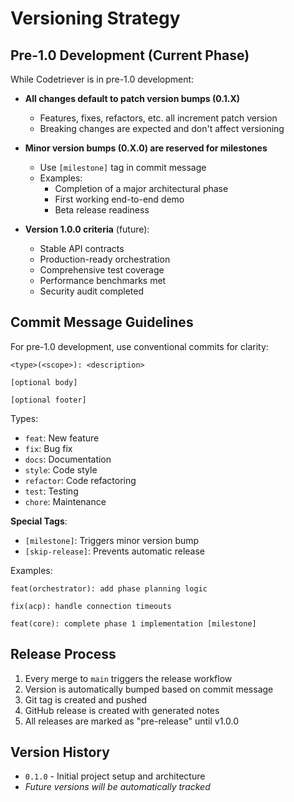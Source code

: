 # Versioning Strategy

## Pre-1.0 Development (Current Phase)

While Codetriever is in pre-1.0 development:

- **All changes default to patch version bumps (0.1.X)**
  - Features, fixes, refactors, etc. all increment patch version
  - Breaking changes are expected and don't affect versioning

- **Minor version bumps (0.X.0) are reserved for milestones**
  - Use `[milestone]` tag in commit message
  - Examples:
    - Completion of a major architectural phase
    - First working end-to-end demo
    - Beta release readiness

- **Version 1.0.0 criteria** (future):
  - Stable API contracts
  - Production-ready orchestration
  - Comprehensive test coverage
  - Performance benchmarks met
  - Security audit completed

## Commit Message Guidelines

For pre-1.0 development, use conventional commits for clarity:

```
<type>(<scope>): <description>

[optional body]

[optional footer]
```

Types:
- `feat`: New feature
- `fix`: Bug fix
- `docs`: Documentation
- `style`: Code style
- `refactor`: Code refactoring
- `test`: Testing
- `chore`: Maintenance

**Special Tags**:
- `[milestone]`: Triggers minor version bump
- `[skip-release]`: Prevents automatic release

Examples:
```
feat(orchestrator): add phase planning logic

fix(acp): handle connection timeouts

feat(core): complete phase 1 implementation [milestone]
```

## Release Process

1. Every merge to `main` triggers the release workflow
2. Version is automatically bumped based on commit message
3. Git tag is created and pushed
4. GitHub release is created with generated notes
5. All releases are marked as "pre-release" until v1.0.0

## Version History

- `0.1.0` - Initial project setup and architecture
- _Future versions will be automatically tracked_